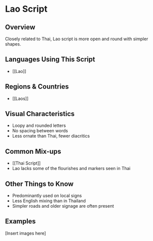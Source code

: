 # **Lao Script**

## **Overview**
Closely related to Thai, Lao script is more open and round with simpler shapes.

## **Languages Using This Script**
- [[Lao]]

## **Regions & Countries**
- [[Laos]]

## **Visual Characteristics**
- Loopy and rounded letters
- No spacing between words
- Less ornate than Thai, fewer diacritics

## **Common Mix-ups**
- [[Thai Script]]
- Lao lacks some of the flourishes and markers seen in Thai

## **Other Things to Know**
- Predominantly used on local signs
- Less English mixing than in Thailand
- Simpler roads and older signage are often present

## **Examples**
[Insert images here]
